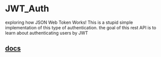 # JWT_Auth
exploring how JSON Web Token Works! This is a stupid simple implementation of this type of authentication. the goal of this rest API is to learn about authenticating users by JWT

## [docs](https://documenter.getpostman.com/view/9762842/TzXzDHRP#intro)
